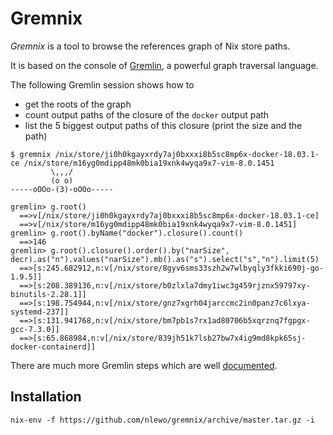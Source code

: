 # Gremnix

_Gremnix_ is a tool to browse the references graph of Nix store paths.

It is based on the console of [Gremlin](http://tinkerpop.apache.org/),
a powerful graph traversal language.

The following Gremlin session shows how to
- get the roots of the graph
- count output paths of the closure of the `docker` output path
- list the 5 biggest output paths of this closure (print the size and the path)

```
$ gremnix /nix/store/ji0h0kgayxrdy7aj0bxxxi8b5sc8mp6x-docker-18.03.1-ce /nix/store/m16yg0mdipp48mk0bia19xnk4wyqa9x7-vim-8.0.1451
         \,,,/
         (o o)
-----oOOo-(3)-oOOo-----

gremlin> g.root()
  ==>v[/nix/store/ji0h0kgayxrdy7aj0bxxxi8b5sc8mp6x-docker-18.03.1-ce]
  ==>v[/nix/store/m16yg0mdipp48mk0bia19xnk4wyqa9x7-vim-8.0.1451]
gremlin> g.root().byName("docker").closure().count()
  ==>146
gremlin> g.root().closure().order().by("narSize", decr).as("n").values("narSize").mb().as("s").select("s","n").limit(5)
  ==>[s:245.682912,n:v[/nix/store/8gyv6sms33szh2w7wlbyqly3fkki690j-go-1.9.5]]
  ==>[s:208.389136,n:v[/nix/store/b0zlxla7dmy1iwc3g459rjznx59797xy-binutils-2.28.1]]
  ==>[s:198.754944,n:v[/nix/store/gnz7xgrh04jarccmc2in0panz7c6lxya-systemd-237]]
  ==>[s:131.941768,n:v[/nix/store/bm7pb1s7rx1ad80706b5xqrznq7fgpgx-gcc-7.3.0]]
  ==>[s:65.868984,n:v[/nix/store/839jh51k7lsb27bw7x4ig9md8kpk65sj-docker-containerd]]
```

There are much more Gremlin steps which are well
[documented](http://tinkerpop.apache.org/docs/current/reference/#graph-traversal-steps).

## Installation

```
nix-env -f https://github.com/nlewo/gremnix/archive/master.tar.gz -i
```
